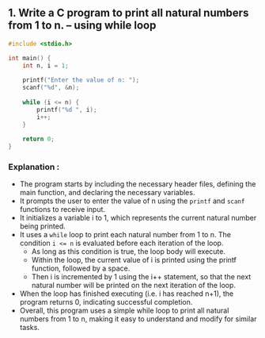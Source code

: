 ## 1. Write a C program to print all natural numbers from 1 to n. – using while loop

```c
#include <stdio.h>

int main() {
    int n, i = 1;
    
    printf("Enter the value of n: ");
    scanf("%d", &n);
    
    while (i <= n) {
        printf("%d ", i);
        i++;
    }
    
    return 0;
}

```
### Explanation :
- The program starts by including the necessary header files, defining the main function, and declaring the necessary variables.
- It prompts the user to enter the value of n using the `printf` and `scanf` functions to receive input.
- It initializes a variable i to 1, which represents the current natural number being printed.
- It uses a `while` loop to print each natural number from 1 to n. The condition `i <= n` is evaluated before each iteration of the loop.
    - As long as this condition is true, the loop body will execute.
    - Within the loop, the current value of i is printed using the printf function, followed by a space.
    - Then i is incremented by 1 using the i++ statement, so that the next natural number will be printed on the next iteration of the loop.
- When the loop has finished executing (i.e. i has reached n+1), the program returns 0, indicating successful completion.
- Overall, this program uses a simple while loop to print all natural numbers from 1 to n, making it easy to understand and modify for similar tasks.